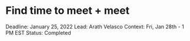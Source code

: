 # Find time to meet + meet

Deadline: January 25, 2022
Lead: Arath Velasco
Context: Fri, Jan 28th - 1 PM EST
Status: Completed